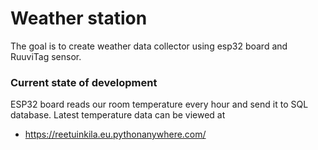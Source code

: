 # Weather station
The goal is to create weather data collector using esp32 board and RuuviTag sensor.

### Current state of development
ESP32 board reads our room temperature every hour and send it to SQL database. 
Latest temperature data can be viewed at
- [ https://reetuinkila.eu.pythonanywhere.com/ ](https://lampotila.inkilareetu.fi/)
